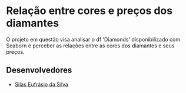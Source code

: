 # Relação entre cores e preços dos diamantes

O projeto em questão visa analisar o df 'Diamonds' disponibilizado com Seaborn e perceber as relações entre as cores dos diamantes e seus preços.

## Desenvolvedores
 - [Silas Eufrásio da Silva](https://github.com/uSilas)
